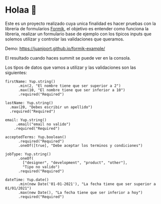 
<h1>Holaa 👋</h1>


Este es un proyecto realizado cuya unica finalidad es hacer pruebas con la libreria de formularios <a href="https://formik.org/">Formik</a>, el objetivo es entender como funciona la libreria, realizar un formulario base de ejemplo con los tipicos inputs que solemos utilizar y controlar las validaciones que queramos.

Demo: https://juanjoort.github.io/formik-example/

El resultado cuando haces summit se puede ver en la consola.


Los tipos de datos que vamos a utilizar y las validaciones son las siguientes:

```
firstName: Yup.string()
      .min(2, "El nombre tiene que ser superior a 2")
      .max(10, "El nombre tiene que ser inferior a 10")
      .required("Required")
```

```
lastName: Yup.string()
  .max(20, "Debes escribir un apellido")
  .required("Required")
```

```
email: Yup.string()
     .email("email no valido")
    .required("Required")
```

```
acceptedTerms: Yup.boolean()
      .required("Required")
      .oneOf([true], "Debe aceptar los terminos y condiciones")
```

```
jobType: Yup.string()
      .oneOf(
        ["designer", "development", "product", "other"],
        "Tipo no valido")
      .required("Required")
```

```
dateTime: Yup.date()
      .min(new Date('01-01-2021'), "La fecha tiene que ser superior a 01/01/2021")
      .max(new Date(), "La fecha tiene que ser inferior a hoy")
      .required("Required")
```
